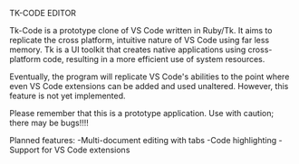 TK-CODE EDITOR

Tk-Code is a prototype clone of VS Code written in Ruby/Tk. It aims to replicate the cross platform, intuitive nature of VS Code using far less memory. Tk is a UI toolkit that creates native applications using cross-platform code, resulting in a more efficient use of system resources.

Eventually, the program will replicate VS Code's abilities to the point where even VS Code extensions can be added and used unaltered. However, this feature is not yet implemented.

Please remember that this is a prototype application. Use with caution; there may be bugs!!!!

Planned features:
-Multi-document editing with tabs
-Code highlighting
-Support for VS Code extensions


